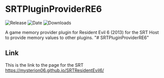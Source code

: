 # SRTPluginProviderRE6
![Release](https://img.shields.io/github/v/release/Mysterion06/SRTPluginProviderRE6?label=current%20release&style=for-the-badge)
![Date](https://img.shields.io/github/release-date/Mysterion06/SRTPluginProviderRE6?style=for-the-badge)
![Downloads](https://img.shields.io/github/downloads/Mysterion06/SRTPluginProviderRE6/total?color=%23007EC6&style=for-the-badge)

A game memory provider plugin for Resident Evil 6 (2013) for the SRT Host to provide memory values to other plugins.
"# SRTPluginProviderRE6"

## Link

This is the link to the page for the SRT https://mysterion06.github.io/SRTResidentEvil6/
